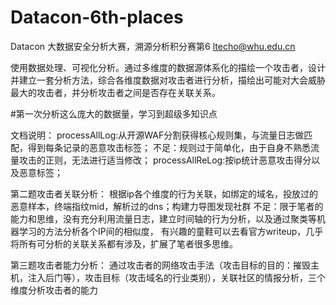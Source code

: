 # Datacon-6th-places
Datacon 大数据安全分析大赛，溯源分析积分赛第6
ltecho@whu.edu.cn

使用数据处理、可视化分析。通过多维度的数据源体系化的描绘一个攻击者，设计并建立一套分析方法，综合各维度数据对攻击者进行分析，描绘出可能对大会威胁最大的攻击者，并分析攻击者之间是否存在关联关系。

#第一次分析这么庞大的数据量，学习到超级多知识点

文档说明：
processAllLog:从开源WAF分割获得核心规则集，与流量日志做匹配，得到每条记录的恶意攻击标签；
        不足：规则过于简单化，由于自身不熟悉流量攻击的正则，无法进行适当修改；
processAllReLog:按ip统计恶意攻击得分以及恶意标签；

第二题攻击者关联分析：
根据ip各个维度的行为关联，如绑定的域名，投放过的恶意样本，终端指纹mid，解析过的dns；构建力导图发现社群
不足：限于笔者的能力和思维，没有充分利用流量日志，建立时间轴的行为分析，以及通过聚类等机器学习的方法分析各个IP间的相似度，
有兴趣的童鞋可以去看官方writeup，几乎将所有可分析的关联关系都有涉及，扩展了笔者很多思维。

第三题攻击者能力分析：
通过攻击者的网络攻击手法（攻击目标的目的：摧毁主机，注入后门等），攻击目标（攻击域名的行业类别），关联社区的情报分析，三个维度分析攻击者的能力






